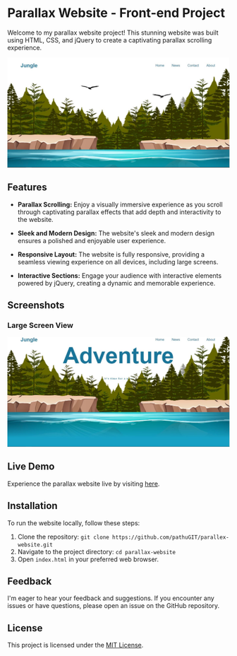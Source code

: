 # Parallax Website - Front-end Project

Welcome to my parallax website project! This stunning website was built using HTML, CSS, and jQuery to create a captivating parallax scrolling experience.

![Website Preview](img/Capture.JPG)

## Features

- **Parallax Scrolling:** Enjoy a visually immersive experience as you scroll through captivating parallax effects that add depth and interactivity to the website.

- **Sleek and Modern Design:** The website's sleek and modern design ensures a polished and enjoyable user experience.

- **Responsive Layout:** The website is fully responsive, providing a seamless viewing experience on all devices, including large screens.

- **Interactive Sections:** Engage your audience with interactive elements powered by jQuery, creating a dynamic and memorable experience.

## Screenshots

### Large Screen View

![Large Screen View](img/Capture-2.JPG)

## Live Demo

Experience the parallax website live by visiting [here](https://pathugit.github.io/parallex-website/#).

## Installation

To run the website locally, follow these steps:

1. Clone the repository: `git clone https://github.com/pathuGIT/parallex-website.git`
2. Navigate to the project directory: `cd parallax-website`
3. Open `index.html` in your preferred web browser.

## Feedback

I'm eager to hear your feedback and suggestions. If you encounter any issues or have questions, please open an issue on the GitHub repository.

## License

This project is licensed under the [MIT License](LICENSE).

